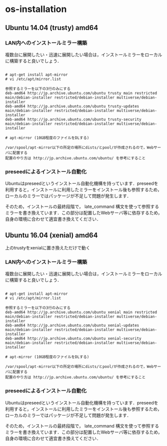 # os-installation
## Ubuntu 14.04 (trusty) amd64
### LAN内へのインストールミラー構築
複数台に展開したい・迅速に展開したい場合は，インストールミラーをローカルに構築すると良いでしょう．

```

# apt-get install apt-mirror
# vi /etc/apt/mirror.list

参照するミラーを以下の3行のみにする
deb-amd64 http://jp.archive.ubuntu.com/ubuntu trusty main restricted main/debian-installer restricted/debian-installer multiverse/debian-installer
deb-amd64 http://jp.archive.ubuntu.com/ubuntu trusty-updates main/debian-installer restricted/debian-installer multiverse/debian-installer
deb-amd64 http://jp.archive.ubuntu.com/ubuntu trusty-security main/debian-installer restricted/debian-installer multiverse/debian-installer

# apt-mirror (10GB程度のファイルをDLする)

/var/spool/apt-mirror以下の所定の場所にdists/とpool/が作成されるので，Webサーバに配置する
配置のやり方は http://jp.archive.ubuntu.com/ubuntu/ を参考にすること

```

### preseedによるインストール自動化
Ubuntuはpreseedというインストール自動化機構を持っています．preseedを利用すると，インストールに利用したミラーをインストール後も参照するため，
ローカルのミラーではパッケージが不足して問題が発生します．

そのため，インストールの最終段階で， late_command 構文を使って参照するミラーを書き換えています．この部分は配置したWebサーバ等に依存するため，
自身の環境に合わせて適宜書き換えてください．


## Ubuntu 16.04 (xenial) amd64
上のtrustyをxenialに置き換えただけで動く

### LAN内へのインストールミラー構築
複数台に展開したい・迅速に展開したい場合は，インストールミラーをローカルに構築すると良いでしょう．

```

# apt-get install apt-mirror
# vi /etc/apt/mirror.list

参照するミラーを以下の3行のみにする
deb-amd64 http://jp.archive.ubuntu.com/ubuntu xenial main restricted main/debian-installer restricted/debian-installer multiverse/debian-installer
deb-amd64 http://jp.archive.ubuntu.com/ubuntu xenial-updates main/debian-installer restricted/debian-installer multiverse/debian-installer
deb-amd64 http://jp.archive.ubuntu.com/ubuntu xenial-security main/debian-installer restricted/debian-installer multiverse/debian-installer

# apt-mirror (10GB程度のファイルをDLする)

/var/spool/apt-mirror以下の所定の場所にdists/とpool/が作成されるので，Webサーバに配置する
配置のやり方は http://jp.archive.ubuntu.com/ubuntu/ を参考にすること

```

### preseedによるインストール自動化
Ubuntuはpreseedというインストール自動化機構を持っています．preseedを利用すると，インストールに利用したミラーをインストール後も参照するため，
ローカルのミラーではパッケージが不足して問題が発生します．

そのため，インストールの最終段階で， late_command 構文を使って参照するミラーを書き換えています．この部分は配置したWebサーバ等に依存するため，
自身の環境に合わせて適宜書き換えてください．







